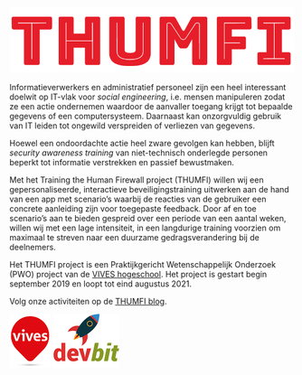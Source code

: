 ![THUMFI logo](./assets/thumfi.png)

Informatieverwerkers en administratief personeel zijn een heel interessant doelwit op IT-vlak voor *social engineering*, i.e. mensen manipuleren zodat ze een actie ondernemen waardoor de aanvaller toegang krijgt tot bepaalde gegevens of een computersysteem. Daarnaast kan onzorgvuldig gebruik van IT leiden tot ongewild verspreiden of verliezen van gegevens. 

Hoewel een ondoordachte actie heel zware gevolgen kan hebben, blijft *security awareness training* van niet-technisch onderlegde personen beperkt tot informatie verstrekken en passief bewustmaken.

Met het Training the Human Firewall project (THUMFI) willen wij een gepersonaliseerde, interactieve beveiligingstraining uitwerken aan de hand van een app met scenario’s waarbij de reacties van de gebruiker een concrete aanleiding zijn voor toegepaste feedback. Door af en toe scenario’s aan te bieden gespreid over een periode van een aantal weken, willen wij met een lage intensiteit, in een langdurige training voorzien om maximaal te streven naar een duurzame gedragsverandering bij de deelnemers.

Het THUMFI project is een Praktijkgericht Wetenschappelijk Onderzoek (PWO) project van de [VIVES hogeschool](https://www.vives.be). Het project is gestart begin september 2019 en loopt tot eind augustus 2021.

Volg onze activiteiten op de [THUMFI blog](./blog.md).

![VIVES logo](./assets/vives.png)
![DEVBIT logo](./assets/devbit.png)